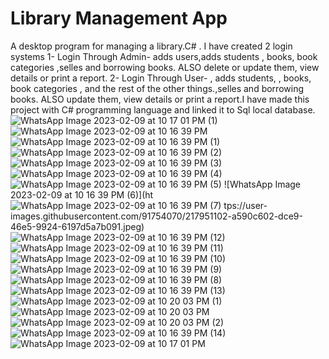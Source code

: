 # Library Management App 
 A desktop program for managing a library.C# . I have created 2 login systems 1- Login Through Admin- adds users,adds students , books, book categories ,selles and borrowing books. ALSO delete or update them, view details or print a report. 2- Login Through User- , adds students, , books, book categories , and the rest of the other things.,selles and borrowing books. ALSO update them, view details or print a report.I have made this project with C# programming language and linked it to Sql local database.
![WhatsApp Image 2023-02-09 at 10 17 01 PM (1)](https://user-images.githubusercontent.com/91754070/217951023-3f415309-8ded-4892-818f-ec7a30349f00.jpeg)
![WhatsApp Image 2023-02-09 at 10 16 39 PM](https://user-images.githubusercontent.com/91754070/217951031-1d8ce254-6ea3-45ac-a218-6b0dcc096820.jpeg)
![WhatsApp Image 2023-02-09 at 10 16 39 PM (1)](https://user-images.githubusercontent.com/91754070/217951038-c4882b13-27ac-4e25-a36c-564175603936.jpeg)
![WhatsApp Image 2023-02-09 at 10 16 39 PM (2)](https://user-images.githubusercontent.com/91754070/217951045-ce9ece5a-ba4a-45ef-af08-7e1f8dbf83dc.jpeg)
![WhatsApp Image 2023-02-09 at 10 16 39 PM (3)](https://user-images.githubusercontent.com/91754070/217951052-129dbb47-d05a-4ab0-9d8e-2ef722fadcd2.jpeg)
![WhatsApp Image 2023-02-09 at 10 16 39 PM (4)](https://user-images.githubusercontent.com/91754070/217951057-1305ab1e-e729-4255-9d78-68d472a9ece5.jpeg)
![WhatsApp Image 2023-02-09 at 10 16 39 PM (5)](https://user-images.githubusercontent.com/91754070/217951085-bd5f92fe-a9ec-4b8d-bf8e-40be955b305b.jpeg)
![WhatsApp Image 2023-02-09 at 10 16 39 PM (6)](ht
![WhatsApp Image 2023-02-09 at 10 16 39 PM (7)](https://user-images.githubusercontent.com/91754070/217951112-f430aa8a-5f96-4e7c-ae2e-52daec968ff5.jpeg)
tps://user-images.githubusercontent.com/91754070/217951102-a590c602-dce9-46e5-9924-6197d5a7b091.jpeg)
![WhatsApp Image 2023-02-09 at 10 16 39 PM (12)](https://user-images.githubusercontent.com/91754070/217951131-18e7b45a-7c9f-497f-bcab-2c2f3c1b8615.jpeg)
![WhatsApp Image 2023-02-09 at 10 16 39 PM (11)](https://user-images.githubusercontent.com/91754070/217951134-6af18d37-aff7-47cf-ba41-c0136bf9fc9e.jpeg)
![WhatsApp Image 2023-02-09 at 10 16 39 PM (10)](https://user-images.githubusercontent.com/91754070/217951136-7e426084-2031-4a02-8e8a-ce9e86424dfa.jpeg)
![WhatsApp Image 2023-02-09 at 10 16 39 PM (9)](https://user-images.githubusercontent.com/91754070/217951141-dcf3d4ac-fbcc-45e6-a4df-4366481bba16.jpeg)
![WhatsApp Image 2023-02-09 at 10 16 39 PM (8)](https://user-images.githubusercontent.com/91754070/217951143-1c7b208b-1d51-46a7-be43-b105c39024ea.jpeg)
![WhatsApp Image 2023-02-09 at 10 16 39 PM (13)](https://user-images.githubusercontent.com/91754070/217951145-a401c2c1-e423-46be-9ba2-17224ba951c6.jpeg)
![WhatsApp Image 2023-02-09 at 10 20 03 PM (1)](https://user-images.githubusercontent.com/91754070/217951173-877038ba-ee57-4448-a0de-02dd3677d4cf.jpeg)
![WhatsApp Image 2023-02-09 at 10 20 03 PM](https://user-images.githubusercontent.com/91754070/217951180-cbb36bbb-ed94-4ed7-801c-2c95edf48502.jpeg)
![WhatsApp Image 2023-02-09 at 10 20 03 PM (2)](https://user-images.githubusercontent.com/91754070/217951182-9d20dea9-af4d-41ff-8d17-6cb659d5bbbf.jpeg)
![WhatsApp Image 2023-02-09 at 10 16 39 PM (14)](https://user-images.githubusercontent.com/91754070/217951153-2a68d280-b65c-40db-b49b-d23fc608878c.jpeg)
![WhatsApp Image 2023-02-09 at 10 17 01 PM](https://user-images.githubusercontent.com/91754070/217951154-6b7a59b4-a000-4660-9500-404c6b227129.jpeg)

